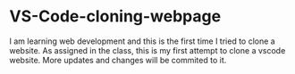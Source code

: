 # VS-Code-cloning-webpage
I am learning web development and this is the first time I tried to clone a website. As assigned in the class, this is my first attempt to clone a vscode website.
More updates and changes will be commited to it.
